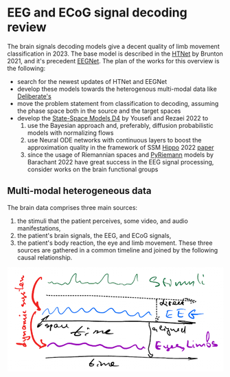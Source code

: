 #  EEG and ECoG signal decoding review

The brain signals decoding models give a decent quality of limb movement classification in 2023. The base model is described in the [HTNet](https://github.com/BruntonUWBio/HTNet_generalized_decoding) by Brunton 2021, and it's precedent [EEGNet](https://github.com/vadim-vic/arl-eegmodels). The plan of the works for this overview is the following:
* search for the newest updates of HTNet and EEGNet
* develop these models towards the heterogenous multi-modal data like [Deliberate's](https://www.deliberate.ai/)
* move the problem statement from classification to decoding, assuming the phase space both in the source and the target spaces
* develop the [State-Space Models D4](https://github.com/MrRezaeiUofT/Deep_Direct_Discriminative_Decoder-D4-) by  Yousefi and Rezaei 2022 to 
  1) use the Bayesian approach and, preferably, diffusion probabilistic models with normalizing flows
  2) use Neural ODE networks with continuous layers to boost the approximation quality in the framework of SSM [Hippo](https://github.com/HazyResearch/state-spaces) 2022 [paper](https://arxiv.org/abs/2206.12037)
  3) since the usage of Riemannian spaces and [PyRiemann](https://github.com/pyRiemann/pyRiemann) models by Barachant 2022 have great success in the EEG signal processing, consider works on the brain functional groups 

## Multi-modal heterogeneous data
The brain data comprises three main sources:
1) the stimuli that the patient perceives, some video, and audio manifestations,
2) the patient's brain signals, the EEG, and ECoG signals,
3) the patient's body reaction, the eye and limb movement.
These three sources are gathered in a common timeline and joined by the following causal relationship.

![Patient data causal relationship](casuality_in_data.png)
